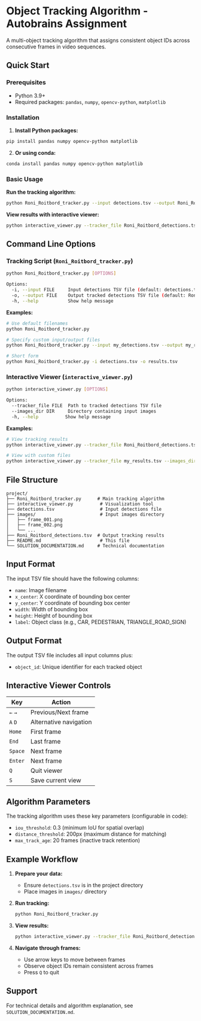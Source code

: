 # Object Tracking Algorithm - Autobrains Assignment

A multi-object tracking algorithm that assigns consistent object IDs across consecutive frames in video sequences.

## Quick Start

### Prerequisites

- Python 3.9+
- Required packages: `pandas`, `numpy`, `opencv-python`, `matplotlib`

### Installation

1. **Install Python packages:**
```bash
pip install pandas numpy opencv-python matplotlib
```

2. **Or using conda:**
```bash
conda install pandas numpy opencv-python matplotlib
```

### Basic Usage

**Run the tracking algorithm:**
```bash
python Roni_Roitbord_tracker.py --input detections.tsv --output Roni_Roitbord_detections.tsv
```

**View results with interactive viewer:**
```bash
python interactive_viewer.py --tracker_file Roni_Roitbord_detections.tsv --images_dir images
```

## Command Line Options

### Tracking Script (`Roni_Roitbord_tracker.py`)

```bash
python Roni_Roitbord_tracker.py [OPTIONS]

Options:
  -i, --input FILE     Input detections TSV file (default: detections.tsv)
  -o, --output FILE    Output tracked detections TSV file (default: Roni_Roitbord_detections.tsv)
  -h, --help           Show help message
```

**Examples:**
```bash
# Use default filenames
python Roni_Roitbord_tracker.py

# Specify custom input/output files
python Roni_Roitbord_tracker.py --input my_detections.tsv --output my_results.tsv

# Short form
python Roni_Roitbord_tracker.py -i detections.tsv -o results.tsv
```

### Interactive Viewer (`interactive_viewer.py`)

```bash
python interactive_viewer.py [OPTIONS]

Options:
  --tracker_file FILE  Path to tracked detections TSV file
  --images_dir DIR     Directory containing input images
  -h, --help          Show help message
```

**Examples:**
```bash
# View tracking results
python interactive_viewer.py --tracker_file Roni_Roitbord_detections.tsv --images_dir images

# View with custom files
python interactive_viewer.py --tracker_file my_results.tsv --images_dir my_images
```

## File Structure

```
project/
├── Roni_Roitbord_tracker.py      # Main tracking algorithm
├── interactive_viewer.py          # Visualization tool
├── detections.tsv                 # Input detections file
├── images/                        # Input images directory
│   ├── frame_001.png
│   ├── frame_002.png
│   └── ...
├── Roni_Roitbord_detections.tsv  # Output tracking results
├── README.md                      # This file
└── SOLUTION_DOCUMENTATION.md     # Technical documentation
```

## Input Format

The input TSV file should have the following columns:
- `name`: Image filename
- `x_center`: X coordinate of bounding box center
- `y_center`: Y coordinate of bounding box center  
- `width`: Width of bounding box
- `height`: Height of bounding box
- `label`: Object class (e.g., CAR, PEDESTRIAN, TRIANGLE_ROAD_SIGN)

## Output Format

The output TSV file includes all input columns plus:
- `object_id`: Unique identifier for each tracked object

## Interactive Viewer Controls

| Key | Action |
|-----|--------|
| `←` `→` | Previous/Next frame |
| `A` `D` | Alternative navigation |
| `Home` | First frame |
| `End` | Last frame |
| `Space` | Next frame |
| `Enter` | Next frame |
| `Q` | Quit viewer |
| `S` | Save current view |

## Algorithm Parameters

The tracking algorithm uses these key parameters (configurable in code):

- `iou_threshold`: 0.3 (minimum IoU for spatial overlap)
- `distance_threshold`: 200px (maximum distance for matching)
- `max_track_age`: 20 frames (inactive track retention)

## Example Workflow

1. **Prepare your data:**
   - Ensure `detections.tsv` is in the project directory
   - Place images in `images/` directory

2. **Run tracking:**
   ```bash
   python Roni_Roitbord_tracker.py
   ```

3. **View results:**
   ```bash
   python interactive_viewer.py --tracker_file Roni_Roitbord_detections.tsv --images_dir images
   ```

4. **Navigate through frames:**
   - Use arrow keys to move between frames
   - Observe object IDs remain consistent across frames
   - Press `Q` to quit

## Support

For technical details and algorithm explanation, see `SOLUTION_DOCUMENTATION.md`.